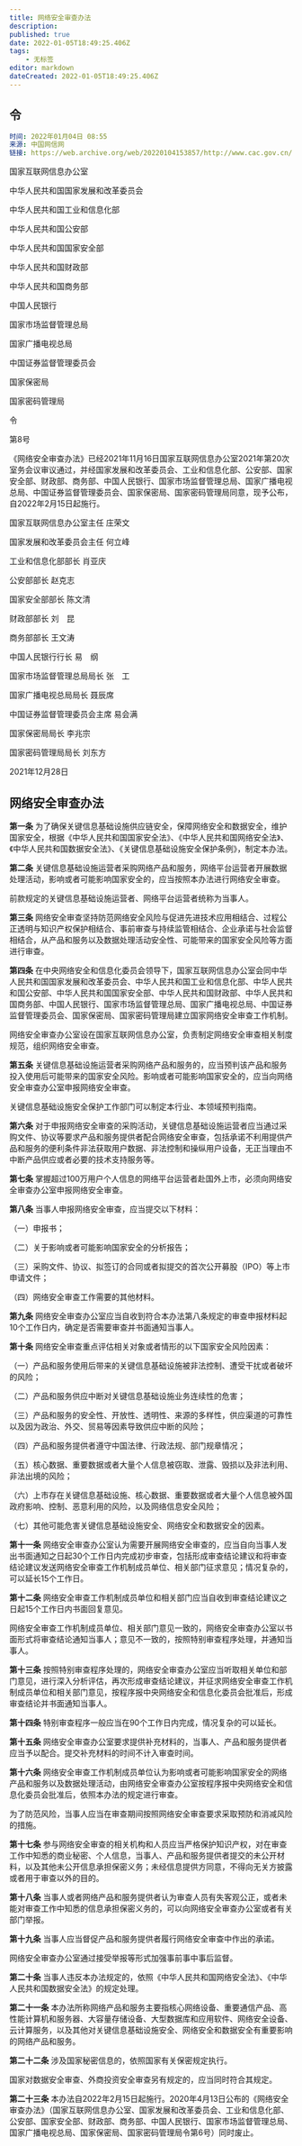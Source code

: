 ```yaml
---
title: 网络安全审查办法
description:
published: true
date: 2022-01-05T18:49:25.406Z
tags:
    - 无标签
editor: markdown
dateCreated: 2022-01-05T18:49:25.406Z
---
```


## 令

```YAML
时间: 2022年01月04日 08:55
来源: 中国网信网
链接: https://web.archive.org/web/20220104153857/http://www.cac.gov.cn/2022-01/04/c_1642894602182845.htm
```

国家互联网信息办公室

中华人民共和国国家发展和改革委员会

中华人民共和国工业和信息化部

中华人民共和国公安部

中华人民共和国国家安全部

中华人民共和国财政部

中华人民共和国商务部

中国人民银行

国家市场监督管理总局

国家广播电视总局

中国证券监督管理委员会

国家保密局

国家密码管理局

令

第8号

《网络安全审查办法》已经2021年11月16日国家互联网信息办公室2021年第20次室务会议审议通过，并经国家发展和改革委员会、工业和信息化部、公安部、国家安全部、财政部、商务部、中国人民银行、国家市场监督管理总局、国家广播电视总局、中国证券监督管理委员会、国家保密局、国家密码管理局同意，现予公布，自2022年2月15日起施行。

国家互联网信息办公室主任 庄荣文

国家发展和改革委员会主任 何立峰

工业和信息化部部长 肖亚庆

公安部部长 赵克志

国家安全部部长 陈文清

财政部部长 刘　昆

商务部部长 王文涛

中国人民银行行长 易　纲

国家市场监督管理总局局长 张　工

国家广播电视总局局长 聂辰席

中国证券监督管理委员会主席 易会满

国家保密局局长 李兆宗

国家密码管理局局长 刘东方

2021年12月28日

## 网络安全审查办法

**第一条** 为了确保关键信息基础设施供应链安全，保障网络安全和数据安全，维护国家安全，根据《中华人民共和国国家安全法》、《中华人民共和国网络安全法》、《中华人民共和国数据安全法》、《关键信息基础设施安全保护条例》，制定本办法。

**第二条** 关键信息基础设施运营者采购网络产品和服务，网络平台运营者开展数据处理活动，影响或者可能影响国家安全的，应当按照本办法进行网络安全审查。

前款规定的关键信息基础设施运营者、网络平台运营者统称为当事人。

**第三条** 网络安全审查坚持防范网络安全风险与促进先进技术应用相结合、过程公正透明与知识产权保护相结合、事前审查与持续监管相结合、企业承诺与社会监督相结合，从产品和服务以及数据处理活动安全性、可能带来的国家安全风险等方面进行审查。

**第四条** 在中央网络安全和信息化委员会领导下，国家互联网信息办公室会同中华人民共和国国家发展和改革委员会、中华人民共和国工业和信息化部、中华人民共和国公安部、中华人民共和国国家安全部、中华人民共和国财政部、中华人民共和国商务部、中国人民银行、国家市场监督管理总局、国家广播电视总局、中国证券监督管理委员会、国家保密局、国家密码管理局建立国家网络安全审查工作机制。

网络安全审查办公室设在国家互联网信息办公室，负责制定网络安全审查相关制度规范，组织网络安全审查。

**第五条** 关键信息基础设施运营者采购网络产品和服务的，应当预判该产品和服务投入使用后可能带来的国家安全风险。影响或者可能影响国家安全的，应当向网络安全审查办公室申报网络安全审查。

关键信息基础设施安全保护工作部门可以制定本行业、本领域预判指南。

**第六条** 对于申报网络安全审查的采购活动，关键信息基础设施运营者应当通过采购文件、协议等要求产品和服务提供者配合网络安全审查，包括承诺不利用提供产品和服务的便利条件非法获取用户数据、非法控制和操纵用户设备，无正当理由不中断产品供应或者必要的技术支持服务等。

**第七条** 掌握超过100万用户个人信息的网络平台运营者赴国外上市，必须向网络安全审查办公室申报网络安全审查。

**第八条** 当事人申报网络安全审查，应当提交以下材料：

（一）申报书；

（二）关于影响或者可能影响国家安全的分析报告；

（三）采购文件、协议、拟签订的合同或者拟提交的首次公开募股（IPO）等上市申请文件；

（四）网络安全审查工作需要的其他材料。

**第九条** 网络安全审查办公室应当自收到符合本办法第八条规定的审查申报材料起10个工作日内，确定是否需要审查并书面通知当事人。

**第十条** 网络安全审查重点评估相关对象或者情形的以下国家安全风险因素：

（一）产品和服务使用后带来的关键信息基础设施被非法控制、遭受干扰或者破坏的风险；

（二）产品和服务供应中断对关键信息基础设施业务连续性的危害；

（三）产品和服务的安全性、开放性、透明性、来源的多样性，供应渠道的可靠性以及因为政治、外交、贸易等因素导致供应中断的风险；

（四）产品和服务提供者遵守中国法律、行政法规、部门规章情况；

（五）核心数据、重要数据或者大量个人信息被窃取、泄露、毁损以及非法利用、非法出境的风险；

（六）上市存在关键信息基础设施、核心数据、重要数据或者大量个人信息被外国政府影响、控制、恶意利用的风险，以及网络信息安全风险；

（七）其他可能危害关键信息基础设施安全、网络安全和数据安全的因素。

**第十一条** 网络安全审查办公室认为需要开展网络安全审查的，应当自向当事人发出书面通知之日起30个工作日内完成初步审查，包括形成审查结论建议和将审查结论建议发送网络安全审查工作机制成员单位、相关部门征求意见；情况复杂的，可以延长15个工作日。

**第十二条** 网络安全审查工作机制成员单位和相关部门应当自收到审查结论建议之日起15个工作日内书面回复意见。

网络安全审查工作机制成员单位、相关部门意见一致的，网络安全审查办公室以书面形式将审查结论通知当事人；意见不一致的，按照特别审查程序处理，并通知当事人。

**第十三条** 按照特别审查程序处理的，网络安全审查办公室应当听取相关单位和部门意见，进行深入分析评估，再次形成审查结论建议，并征求网络安全审查工作机制成员单位和相关部门意见，按程序报中央网络安全和信息化委员会批准后，形成审查结论并书面通知当事人。

**第十四条** 特别审查程序一般应当在90个工作日内完成，情况复杂的可以延长。

**第十五条** 网络安全审查办公室要求提供补充材料的，当事人、产品和服务提供者应当予以配合。提交补充材料的时间不计入审查时间。

**第十六条** 网络安全审查工作机制成员单位认为影响或者可能影响国家安全的网络产品和服务以及数据处理活动，由网络安全审查办公室按程序报中央网络安全和信息化委员会批准后，依照本办法的规定进行审查。

为了防范风险，当事人应当在审查期间按照网络安全审查要求采取预防和消减风险的措施。

**第十七条** 参与网络安全审查的相关机构和人员应当严格保护知识产权，对在审查工作中知悉的商业秘密、个人信息，当事人、产品和服务提供者提交的未公开材料，以及其他未公开信息承担保密义务；未经信息提供方同意，不得向无关方披露或者用于审查以外的目的。

**第十八条** 当事人或者网络产品和服务提供者认为审查人员有失客观公正，或者未能对审查工作中知悉的信息承担保密义务的，可以向网络安全审查办公室或者有关部门举报。

**第十九条** 当事人应当督促产品和服务提供者履行网络安全审查中作出的承诺。

网络安全审查办公室通过接受举报等形式加强事前事中事后监督。

**第二十条** 当事人违反本办法规定的，依照《中华人民共和国网络安全法》、《中华人民共和国数据安全法》的规定处理。

**第二十一条** 本办法所称网络产品和服务主要指核心网络设备、重要通信产品、高性能计算机和服务器、大容量存储设备、大型数据库和应用软件、网络安全设备、云计算服务，以及其他对关键信息基础设施安全、网络安全和数据安全有重要影响的网络产品和服务。

**第二十二条** 涉及国家秘密信息的，依照国家有关保密规定执行。

国家对数据安全审查、外商投资安全审查另有规定的，应当同时符合其规定。

**第二十三条** 本办法自2022年2月15日起施行。2020年4月13日公布的《网络安全审查办法》（国家互联网信息办公室、国家发展和改革委员会、工业和信息化部、公安部、国家安全部、财政部、商务部、中国人民银行、国家市场监督管理总局、国家广播电视总局、国家保密局、国家密码管理局令第6号）同时废止。
